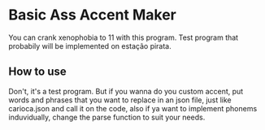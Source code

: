 # Basic Ass Accent Maker
You can crank xenophobia to 11 with this program. 
Test program that probabily will be implemented on estação pirata.
## How to use
Don't, it's a test program. But if you wanna do you custom accent, put words and phrases that you want to replace in an json file, just like carioca.json and call it on the code, also if ya want to implement phonems induvidually, change the parse function to suit your needs.
